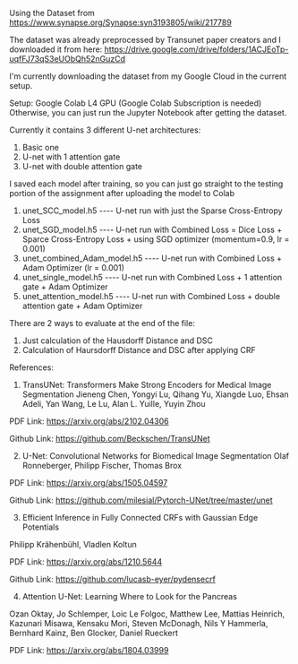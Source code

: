 Using the Dataset from https://www.synapse.org/Synapse:syn3193805/wiki/217789

The dataset was already preprocessed by Transunet paper creators and I downloaded it from here:
https://drive.google.com/drive/folders/1ACJEoTp-uqfFJ73qS3eUObQh52nGuzCd

I'm  currently downloading the dataset from my Google Cloud in the current setup.

Setup:
Google Colab L4 GPU (Google Colab Subscription is needed)
Otherwise, you can just run the Jupyter Notebook after getting the dataset.

Currently it contains 3 different U-net architectures:
1) Basic one
2) U-net with 1 attention gate
3) U-net with double attention gate

I saved each model after training, so you can just go straight to the testing portion of the assignment after uploading the model to Colab
1) unet_SCC_model.h5  ----  U-net run with just the Sparse Cross-Entropy Loss
2) unet_SGD_model.h5  ----  U-net run with Combined Loss = Dice Loss + Sparce Cross-Entropy Loss + using SGD optimizer (momentum=0.9, lr = 0.001)
3) unet_combined_Adam_model.h5 ---- U-net run with Combined Loss + Adam Optimizer (lr = 0.001)
4) unet_single_model.h5 ---- U-net run with Combined Loss + 1 attention gate + Adam Optimizer
5) unet_attention_model.h5 ---- U-net run with Combined Loss + double attention gate + Adam Optimizer

There are 2 ways to evaluate at the end of the file:
1) Just calculation of the Hausdorff Distance and DSC
2) Calculation of Haursdorff Distance and DSC after applying CRF

References:

1) TransUNet: Transformers Make Strong Encoders for Medical Image Segmentation
Jieneng Chen, Yongyi Lu, Qihang Yu, Xiangde Luo, Ehsan Adeli, Yan Wang, Le Lu, Alan L. Yuille, Yuyin Zhou

PDF Link: https://arxiv.org/abs/2102.04306

Github Link: https://github.com/Beckschen/TransUNet

2) U-Net: Convolutional Networks for Biomedical Image Segmentation
Olaf Ronneberger, Philipp Fischer, Thomas Brox

PDF Link: https://arxiv.org/abs/1505.04597

Github Link: https://github.com/milesial/Pytorch-UNet/tree/master/unet

3) Efficient Inference in Fully Connected CRFs with Gaussian Edge Potentials

Philipp Krähenbühl, Vladlen Koltun

PDF Link: https://arxiv.org/abs/1210.5644

Github Link: https://github.com/lucasb-eyer/pydensecrf

4) Attention U-Net: Learning Where to Look for the Pancreas

Ozan Oktay, Jo Schlemper, Loic Le Folgoc, Matthew Lee, Mattias Heinrich, Kazunari Misawa, Kensaku Mori, Steven McDonagh, Nils Y Hammerla, Bernhard Kainz, Ben Glocker, Daniel Rueckert

PDF Link: https://arxiv.org/abs/1804.03999
